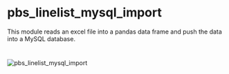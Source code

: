 # pbs_linelist_mysql_import
This module reads an excel file into a pandas data frame and push the data into a MySQL database.

#

![pbs_linelist_mysql_import](./pbs_linelist_import.png, "NDR PBS Line List importer.")
